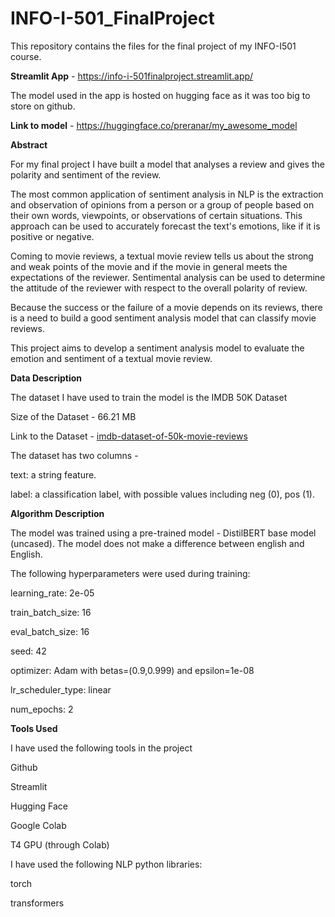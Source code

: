 # INFO-I-501_FinalProject
This repository contains the files for the final project of my INFO-I501 course.

**Streamlit App** - https://info-i-501finalproject.streamlit.app/

The model used in the app is hosted on hugging face as it was too big to store on github.

**Link to model** - https://huggingface.co/preranar/my_awesome_model

**Abstract**

For my final project I have built a model that analyses a review and gives the polarity and sentiment of the review.

The most common application of sentiment analysis in NLP is the extraction and observation of opinions from a person or a group of people based on their own words, viewpoints, or observations of certain situations. This approach can be used to accurately forecast the text's emotions, like if it is positive or negative.

Coming to movie reviews, a textual movie review tells us about the strong and weak points of the movie and if the movie in general meets the expectations of the reviewer. Sentimental analysis can be used to determine the attitude of the reviewer with respect to the overall polarity of review.

Because the success or the failure of a movie depends on its reviews, there is a need to build a good sentiment analysis model that can classify movie reviews.

This project aims to develop a sentiment analysis model to evaluate the emotion and sentiment of a textual movie review.

**Data Description**

The dataset I have used to train the model is the IMDB 50K Dataset

Size of the Dataset - 66.21 MB

Link to the Dataset - [imdb-dataset-of-50k-movie-reviews](https://huggingface.co/datasets/imdb)

The dataset has two columns -

text: a string feature.

label: a classification label, with possible values including neg (0), pos (1).

**Algorithm Description**

The model was trained using a pre-trained model - DistilBERT base model (uncased). The model does not make a difference between english and English.

The following hyperparameters were used during training:

learning_rate: 2e-05

train_batch_size: 16

eval_batch_size: 16

seed: 42

optimizer: Adam with betas=(0.9,0.999) and epsilon=1e-08

lr_scheduler_type: linear

num_epochs: 2

**Tools Used**

I have used the following tools in the project

Github

Streamlit

Hugging Face

Google Colab

T4 GPU (through Colab)

I have used the following NLP python libraries:

torch

transformers

